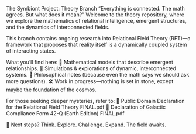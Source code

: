 The Symbiont Project: Theory Branch
“Everything is connected. The math agrees. But what does it mean?”
Welcome to the theory repository, where we explore the mathematics of relational intelligence, emergent structures, and the dynamics of interconnected fields.

This branch contains ongoing research into Relational Field Theory (RFT)—a framework that proposes that reality itself is a dynamically coupled system of interacting states.

What you’ll find here:
🧠 Mathematical models that describe emergent relationships.
🔬 Simulations & explorations of dynamic, interconnected systems.
📜 Philosophical notes (because even the math says we should ask more questions).
🛠️ Work in progress—nothing is set in stone, except maybe the foundation of the cosmos.

For those seeking deeper mysteries, refer to:
📄 Public Domain Declaration for the Relational Field Theory FINAL.pdf
📄 Declaration of Galactic Compliance Form 42-Q (Earth Edition) FINAL.pdf

📡 Next steps?
Think. Explore. Challenge. Expand. The field awaits.
